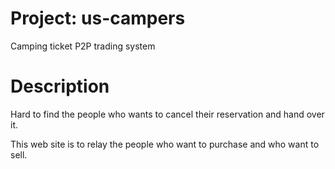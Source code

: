 # Project: us-campers

Camping ticket P2P trading system

# Description

Hard to find the people who wants to cancel their reservation and hand over it.

This web site is to relay the people who want to purchase and who want to sell.


